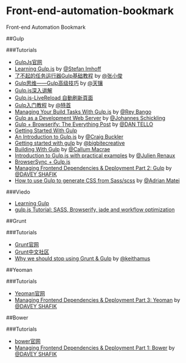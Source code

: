 Front-end-automation-bookmark
=============================

Front-end Automation Bookmark


##Gulp

###Tutorials

- [GulpJs官网](http://gulpjs.com/)
- [Learning Gulp.js](http://stefanimhoff.de/tag/gulp/) by [@Stefan Imhoff](http://stefanimhoff.de)
- [了不起的任务运行器Gulp基础教程](http://www.html-js.com/article/Task-runs-Gulp-for-task-Gulp-based-tutorial) by [@张小俊](http://www.html-js.com/user/526)
- [Gulp思维——Gulp高级技巧](http://segmentfault.com/blog/skyinlayer/1190000000711469) by [@天镶](http://segmentfault.com/u/skyinlayer)
- [Gulp.js深入讲解](http://ju.outofmemory.cn/entry/69523)
- [Gulp.js-LiveReload 自動刷新頁面](http://michaelhsu.tw/2014/06/11/gulp-livereload/)
- [Gulp入门教程](http://markpop.github.io/2014/09/17/Gulp%E5%85%A5%E9%97%A8%E6%95%99%E7%A8%8B/) by [@特首](http://yoursite.com/)
- [Managing Your Build Tasks With Gulp.js](http://code.tutsplus.com/tutorials/managing-your-build-tasks-with-gulpjs--net-36910) by [@Rey Bango](http://tutsplus.com/authors/rey-bango)
- [Gulp as a Development Web Server](http://code.tutsplus.com/tutorials/gulp-as-a-development-web-server--cms-20903) by [@Johannes Schickling](http://tutsplus.com/authors/johannes-schickling)
- [Gulp + Browserify: The Everything Post](http://viget.com/extend/gulp-browserify-starter-faq) by [@DAN TELLO](http://viget.com/about/team/dtello)
- [Getting Started With Gulp](http://travismaynard.com/writing/getting-started-with-gulp)
- [An Introduction to Gulp.js](http://www.sitepoint.com/introduction-gulp-js/) by [@Craig Buckler](http://www.sitepoint.com/author/craig-buckler/)
- [Getting started with gulp](http://markgoodyear.com/2014/01/getting-started-with-gulp/) by [@bigbitecreative](http://bigbitecreative.com/)
- [Building With Gulp](http://www.smashingmagazine.com/2014/06/11/building-with-gulp/) by [@Callum Macrae](http://www.smashingmagazine.com/author/callummacrae)
- [Introduction to Gulp.js with practical examples](http://julienrenaux.fr/2014/05/25/introduction-to-gulp-js-with-practical-examples/) by [@Julien Renaux](http://julienrenaux.fr/author/admin/)
- [BrowserSync + Gulp.js](http://www.browsersync.io/docs/gulp/)
- [Managing Frontend Dependencies & Deployment Part 2: Gulp](https://blog.engineyard.com/2014/frontend-dependencies-management-part-2) by [@DAVEY SHAFIK](https://blog.engineyard.com/authors/Davey%20Shafik)
- [How to use Gulp to generate CSS from Sass/scss](http://www.codingpedia.org/ama/how-to-use-gulp-to-generate-css-from-sass-scss/) by [@Adrian Matei](http://www.codingpedia.org/author/ama/)

###Viedo

- [Learning Gulp](http://leveluptuts.com/tutorials/learning-gulp)
- [gulp.js Tutorial: SASS, Browserify, jade and workflow optimization](http://maximilianschmitt.me/posts/gulp-js-tutorial-sass-browserify-jade/)

##Grunt

###Tutorials

- [Grunt官网](http://gruntjs.com/)
- [Grunt中文社区](http://www.gruntjs.org/)
- [Why we should stop using Grunt & Gulp](http://blog.keithcirkel.co.uk/why-we-should-stop-using-grunt/) by [@keithamus](https://twitter.com/keithamus)

##Yeoman

###Tutorials

- [Yeoman官网](http://yeoman.io/)
- [Managing Frontend Dependencies & Deployment Part 3: Yeoman](https://blog.engineyard.com/2014/frontend-dependencies-management-part-3) by [@DAVEY SHAFIK](https://blog.engineyard.com/authors/Davey%20Shafik)
 
##Bower

###Tutorials

- [bower官网](http://bower.io/)
- [Managing Frontend Dependencies & Deployment Part 1: Bower](https://blog.engineyard.com/2014/frontend-dependencies-management-part-1) by [@DAVEY SHAFIK](https://blog.engineyard.com/authors/Davey%20Shafik)
